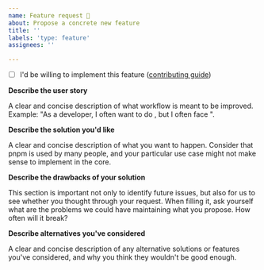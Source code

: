 ```yaml
---
name: Feature request 🔮
about: Propose a concrete new feature
title: ''
labels: 'type: feature'
assignees: ''

---
```


<!--
  These issues are for **concrete and actionable proposals**. If you just have
  a general problem that you would like to brainstorm, open a Discussion instead (https://github.com/pnpm/pnpm/discussions).
-->

<!--
  If this feature request many people in a company/big team, create a post for your company in the following discussion:
  https://github.com/pnpm/pnpm/discussions/3787
  and link the issue in your post.

  This will help us prioritize issues that affect more people.
-->

- [ ] I'd be willing to implement this feature ([contributing guide](https://github.com/pnpm/pnpm/blob/main/CONTRIBUTING.md))

**Describe the user story**

A clear and concise description of what workflow is meant to be improved.
Example: "As a developer, I often want to do <something>, but I often face <problem>".

**Describe the solution you'd like**

A clear and concise description of what you want to happen. Consider that pnpm is used
by many people, and your particular use case might not make sense to implement in the core.

**Describe the drawbacks of your solution**

This section is important not only to identify future issues, but also for us to see whether
you thought through your request. When filling it, ask yourself what are the problems we could
have maintaining what you propose. How often will it break?

**Describe alternatives you've considered**

A clear and concise description of any alternative solutions or features you've considered,
and why you think they wouldn't be good enough.
